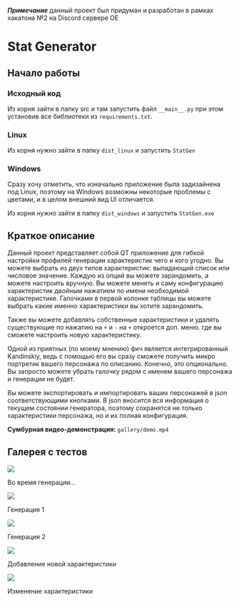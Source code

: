 ***Примечание*** данный проект был придуман и разработан в рамках хакатона №2 на Discord сервере OE

# Stat Generator

## Начало работы

### Исходный код

Из корня зайти в папку src и там запустить файл `__main__.py`
при этом установив все библиотеки из `requirements.txt`.

### Linux

Из корня нужно зайти в папку `dist_linux` и запустить `StatGen`

### Windows

Сразу хочу отметить, что изначально приложение была задизайнена под Linux, поэтому на Windows возможны некоторые
проблемы с цветами, и в целом внешний вид UI отличается.

Из корня нужно зайти в папку `dist_windows` и запустить `StatGen.exe`

## Краткое описание

Данный проект представляет собой QT приложение для гибкой настройки профилей генерации характеристик чего и кого угодно.
Вы можете выбрать из двух типов характеристик: выпадающий список или числовое значение. Каждую из опций вы можете
зарандомить, а можете настроить вручную. Вы можете менять и саму конфигурацию характеристик двойным нажатием по имени
необходимой характеристике. Галочками в первой колонке таблицы вы можете выбрать какие именно характеристики вы хотите
зарандомить.

Также вы можете добавлять собственные характеристики и удалять существующие по нажатию на `+` и `-`
на `+` откроется доп. меню. где вы сможете настроить новую характеристику.

Одной из приятных (по моему мнению) фич является интегрированный Kandinskiy, ведь с помощью его вы сразу сможете
получить микро портретик вашего персонажа по описанию. Конечно, это опционально. Вы запросто можете убрать галочку рядом
с именем вашего персонажа и генерации не будет.

Вы можете экспортировать и импортировать ваших персонажей в json соответствующими кнопками. В json вносится вся
информация о текущем состоянии генератора, поэтому сохранятся не только характеристики персонажа, но и их полная
конфигурация.

**Сумбурная видео-демонстрация:** `gallery/demo.mp4`

## Галерея с тестов

<img src="gallery/gen.png" align="center"/>
<p>Во время генерации...</p>

<img src="gallery/druid1.png" align="center"/>
<p>Генерация 1</p>

<img src="gallery/druid2.png" align="center"/>
<p>Генерация 2</p>

<img src="gallery/new.png" align="center"/>
<p>Добавление новой характеристики</p>

<img src="gallery/edit.png" align="center"/>
<p>Изменение характеристики</p>